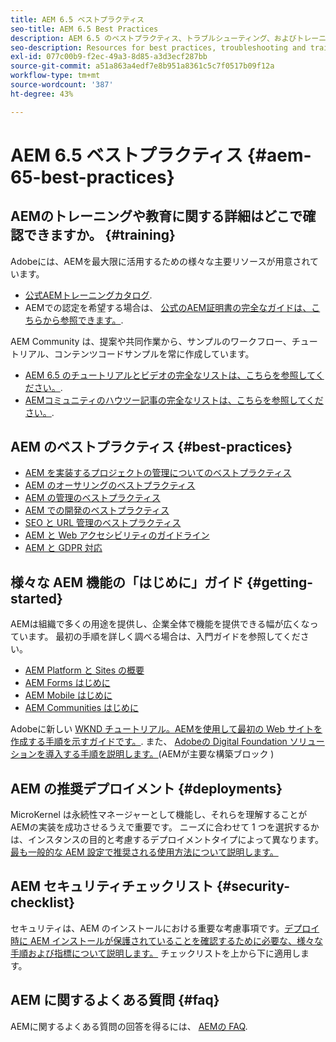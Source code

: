 ```yaml
---
title: AEM 6.5 ベストプラクティス
seo-title: AEM 6.5 Best Practices
description: AEM 6.5 のベストプラクティス、トラブルシューティング、およびトレーニングに関するリソース
seo-description: Resources for best practices, troubleshooting and training for AEM 6.5
exl-id: 077c00b9-f2ec-49a3-8d85-a3d3ecf287bb
source-git-commit: a51a863a4edf7e8b951a8361c5c7f0517b09f12a
workflow-type: tm+mt
source-wordcount: '387'
ht-degree: 43%

---
```


# AEM 6.5 ベストプラクティス {#aem-65-best-practices}

## AEMのトレーニングや教育に関する詳細はどこで確認できますか。 {#training}

Adobeには、AEMを最大限に活用するための様々な主要リソースが用意されています。

* [公式AEMトレーニングカタログ](https://training.adobe.com/training/current-courses.html#solution=adobeExperienceManager&amp;p=1).
* AEMでの認定を希望する場合は、 [公式のAEM証明書の完全なガイドは、こちらから参照できます。](https://training.adobe.com/certification/exams.html#p=1&amp;solution=adobeExperienceManager).

AEM Community は、提案や共同作業から、サンプルのワークフロー、チュートリアル、コンテンツコードサンプルを常に作成しています。

* [AEM 6.5 のチュートリアルとビデオの完全なリストは、こちらを参照してください。](https://experienceleague.adobe.com/docs/experience-manager-tutorials.html?lang=ja).
* [AEMコミュニティのハウツー記事の完全なリストは、こちらを参照してください。](https://experienceleaguecommunities.adobe.com/t5/adobe-experience-manager/ct-p/adobe-experience-manager-community?profile.language=ja).

## AEM のベストプラクティス {#best-practices}

* [AEM を実装するプロジェクトの管理についてのベストプラクティス](/help/managing/best-practices.md)
* [AEM のオーサリングのベストプラクティス](/help/sites-authoring/best-practices.md)
* [AEM の管理のベストプラクティス](/help/sites-administering/administer-best-practices.md)
* [AEM での開発のベストプラクティス](/help/sites-developing/best-practices.md)
* [SEO と URL 管理のベストプラクティス](/help/managing/seo-and-url-management.md)
* [AEM と Web アクセシビリティのガイドライン](/help/managing/web-accessibility.md)
* [AEM と GDPR 対応](/help/managing/data-protection-and-privacy.md)

## 様々な AEM 機能の「はじめに」ガイド {#getting-started}

AEMは組織で多くの用途を提供し、企業全体で機能を提供できる幅が広くなっています。 最初の手順を詳しく調べる場合は、入門ガイドを参照してください。

* [AEM Platform と Sites の概要](/help/sites-deploying/deploy.md#getting-started)
* [AEM Forms はじめに](/help/forms/using/introduction-aem-forms.md)
* [AEM Mobile はじめに](/help/mobile/getting-started-aem-mobile.md)
* [AEM Communities はじめに](/help/communities/getting-started.md)

Adobeに新しい [WKND チュートリアル。AEMを使用して最初の Web サイトを作成する手順を示すガイドです。](https://experienceleague.adobe.com/docs/experience-manager-learn/getting-started-wknd-tutorial-develop/overview.html?lang=ja). また、 [Adobeの Digital Foundation ソリューションを導入する手順を説明します。](https://experienceleague.adobe.com/#courses)(AEMが主要な構築ブロック )

## AEM の推奨デプロイメント {#deployments}

MicroKernel は永続性マネージャーとして機能し、それらを理解することがAEMの実装を成功させるうえで重要です。 ニーズに合わせて 1 つを選択するかは、インスタンスの目的と考慮するデプロイメントタイプによって異なります。 [最も一般的な AEM 設定で推奨される使用方法について説明します。](/help/sites-deploying/recommended-deploys.md)

## AEM セキュリティチェックリスト {#security-checklist}

セキュリティは、AEM のインストールにおける重要な考慮事項です。[デプロイ時に AEM インストールが保護されていることを確認するために必要な、様々な手順および指標について説明します。](/help/sites-administering/security-checklist.md) チェックリストを上から下に適用します。

## AEM に関するよくある質問 {#faq}

AEMに関するよくある質問の回答を得るには、 [AEMの FAQ](/help/sites-administering/aem-faqs.md).
